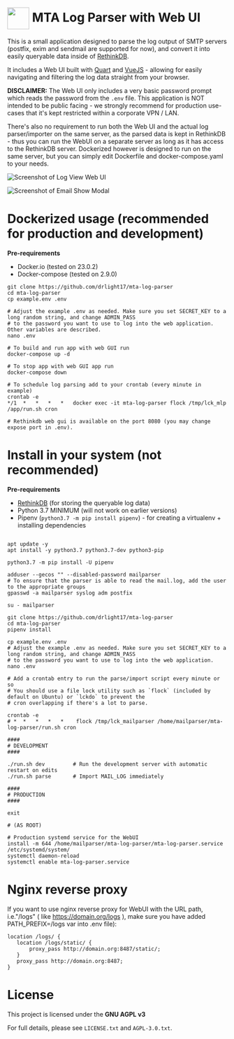 <h1><img align="center" height="50" src="https://github.com/drlight17/mta-log-parser/raw/master/mlp/static/images/logo.png"> MTA Log Parser with Web UI</h1>



This is a small application designed to parse the log output of SMTP servers (postfix, exim and sendmail are supported for now), and convert it into easily queryable data inside of [RethinkDB](https://rethinkdb.com/).

It includes a Web UI built with [Quart](https://github.com/pgjones/quart) and [VueJS](https://vuejs.org/) - allowing
for easily navigating and filtering the log data straight from your browser.

**DISCLAIMER:** The Web UI only includes a very basic password prompt which reads the password from the `.env` file.
This application is NOT intended to be public facing - we strongly recommend for production use-cases that it's
kept restricted within a corporate VPN / LAN.

There's also no requirement to run both the Web UI and the actual log parser/importer on the same server, as the
parsed data is kept in RethinkDB - thus you can run the WebUI on a separate server as long as it has access to the
RethinkDB server. Dockerized however is designed to run on the same server, but you can simply edit Dockerfile and docker-compose.yaml to your needs.


![Screenshot of Log View Web UI](https://github.com/drlight17/mta-log-parser/raw/master/screenshot1.JPG)

![Screenshot of Email Show Modal](https://github.com/drlight17/mta-log-parser/raw/master/screenshot2.JPG)

Dockerized usage (recommended for production and development)
========

**Pre-requirements**
- Docker.io (tested on 23.0.2)
- Docker-compose (tested on 2.9.0)

```
git clone https://github.com/drlight17/mta-log-parser
cd mta-log-parser
cp example.env .env

# Adjust the example .env as needed. Make sure you set SECRET_KEY to a long random string, and change ADMIN_PASS 
# to the password you want to use to log into the web application. Other variables are described. 
nano .env

# To build and run app with web GUI run
docker-compose up -d

# To stop app with web GUI app run
docker-compose down

# To schedule log parsing add to your crontab (every minute in example)
crontab -e
*/1  *   *   *   *   docker exec -it mta-log-parser flock /tmp/lck_mlp /app/run.sh cron

# Rethinkdb web gui is available on the port 8080 (you may change expose port in .env).
```

Install in your system (not recommended)
========

**Pre-requirements**

 - [RethinkDB](https://rethinkdb.com/) (for storing the queryable log data)
 - Python 3.7 MINIMUM (will not work on earlier versions)
 - Pipenv (`python3.7 -m pip install pipenv`) - for creating a virtualenv + installing dependencies


```

apt update -y
apt install -y python3.7 python3.7-dev python3-pip

python3.7 -m pip install -U pipenv

adduser --gecos "" --disabled-password mailparser
# To ensure that the parser is able to read the mail.log, add the user to the appropriate groups
gpasswd -a mailparser syslog adm postfix

su - mailparser

git clone https://github.com/drlight17/mta-log-parser
cd mta-log-parser
pipenv install

cp example.env .env
# Adjust the example .env as needed. Make sure you set SECRET_KEY to a long random string, and change ADMIN_PASS 
# to the password you want to use to log into the web application.
nano .env

# Add a crontab entry to run the parse/import script every minute or so
# You should use a file lock utility such as `flock` (included by default on Ubuntu) or `lckdo` to prevent the
# cron overlapping if there's a lot to parse.

crontab -e
# *  *   *   *   *    flock /tmp/lck_mailparser /home/mailparser/mta-log-parser/run.sh cron

####
# DEVELOPMENT
####

./run.sh dev         # Run the development server with automatic restart on edits
./run.sh parse       # Import MAIL_LOG immediately

####
# PRODUCTION
####

exit

# (AS ROOT)

# Production systemd service for the WebUI
install -m 644 /home/mailparser/mta-log-parser/mta-log-parser.service /etc/systemd/system/
systemctl daemon-reload
systemctl enable mta-log-parser.service
```
Nginx reverse proxy
===================
If you want to use nginx reverse proxy for WebUI  with the URL path, i.e."/logs" ( like https://domain.org/logs ), make sure you have added PATH_PREFIX=/logs
var into .env file):
```
location /logs/ {
   location /logs/static/ {
       proxy_pass http://domain.org:8487/static/;
   }
   proxy_pass http://domain.org:8487;
}
```
# License

This project is licensed under the **GNU AGPL v3**

For full details, please see `LICENSE.txt` and `AGPL-3.0.txt`.


